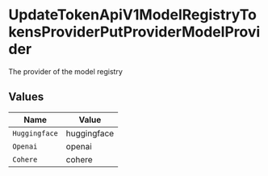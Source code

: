 # UpdateTokenApiV1ModelRegistryTokensProviderPutProviderModelProvider

The provider of the model registry


## Values

| Name          | Value         |
| ------------- | ------------- |
| `Huggingface` | huggingface   |
| `Openai`      | openai        |
| `Cohere`      | cohere        |